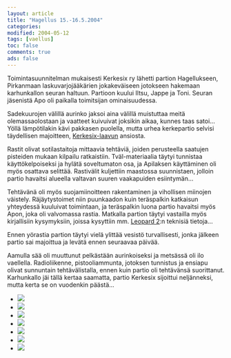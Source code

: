 ```yaml
--- 
layout: article 
title: "Hagellus 15.-16.5.2004" 
categories: 
modified: 2004-05-12 
tags: [vaellus]
toc: false 
comments: true 
ads: false 
--- 
```


Toimintasuunnitelman mukaisesti Kerkesix ry lähetti partion
Hagellukseen, Pirkanmaan laskuvarjojääkärien jokakeväiseen jotokseen
hakemaan karhunkallon seuran haltuun. Partioon kuului Iltsu, Jappe ja
Toni. Seuran jäsenistä Apo oli paikalla toimitsijan ominaisuudessa.

Sadekuurojen välillä aurinko jaksoi aina välillä muistuttaa meitä
olemassaolostaan ja vaatteet kuivuivat joksikin aikaa, kunnes taas
satoi... Yöllä lämpötilakin kävi pakkasen puolella, mutta urhea
kerkepartio selvisi täydellisen majoitteen,
[Kerkesix-laavun](kerkesix-laavu) ansiosta.

Rastit olivat sotilastaitoja mittaavia tehtäviä, joiden perusteella
saatujen pisteiden mukaan kilpailu ratkaistiin. Tväl-materiaalia täytyi
tunnistaa käyttökelpoiseksi ja hylätä soveltumaton osa, ja Apilaksen
käyttäminen oli myös osattava selittää. Rastivälit kuljettiin maastossa
suunnistaen, jolloin partio havaitsi alueella valtavan suuren
vaakapuiden esiintymän...

Tehtävänä oli myös suojamiinoitteen rakentaminen ja vihollisen miinojen
väistely. Räjäytystoimet niin puunkaadon kuin teräspalkin katkaisun
yhteydessä kuuluivat toimintaan, ja teräspalkin luona partio havaitsi
myös Apon, joka oli valvomassa rastia. Matkalla partion täytyi vastailla
myös kirjallisiin kysymyksiin, joissa kysyttiin mm. [Leopard
2](http://fi.wikipedia.org/wiki/Leopard_2):n teknisiä tietoja...

Ennen yörastia partion täytyi vielä ylittää vesistö turvallisesti, jonka
jälkeen partio sai majoittua ja levätä ennen seuraavaa päivää.

Aamulla sää oli muuttunut pelkästään aurinkoiseksi ja metsässä oli ilo
vaellella. Radioliikenne, pistooliammunta, jotoksen tunnistus ja ensiapu
olivat sunnuntain tehtävälistalla, ennen kuin partio oli tehtävänsä
suorittanut. Karhunkallo jäi tällä kertaa saamatta, partio Kerkesix
sijoittui neljänneksi, mutta kerta se on vuodenkin päästä...

<div class="image-gallery">

-   [![](/Media/Default/ImageGalleries/hagellus-2004/Thumbnails/hagellus_2004_019b.jpg)](/Media/Default/ImageGalleries/hagellus-2004/hagellus_2004_019b.jpg)
-   [![](/Media/Default/ImageGalleries/hagellus-2004/Thumbnails/hagellus_2004_029b.jpg)](/Media/Default/ImageGalleries/hagellus-2004/hagellus_2004_029b.jpg)
-   [![](/Media/Default/ImageGalleries/hagellus-2004/Thumbnails/hagellus_2004_031b.jpg)](/Media/Default/ImageGalleries/hagellus-2004/hagellus_2004_031b.jpg)
-   [![](/Media/Default/ImageGalleries/hagellus-2004/Thumbnails/hagellus_2004_040b.jpg)](/Media/Default/ImageGalleries/hagellus-2004/hagellus_2004_040b.jpg)
-   [![](/Media/Default/ImageGalleries/hagellus-2004/Thumbnails/hagellus_2004_054b.jpg)](/Media/Default/ImageGalleries/hagellus-2004/hagellus_2004_054b.jpg)
-   [![](/Media/Default/ImageGalleries/hagellus-2004/Thumbnails/hagellus_2004_056b.jpg)](/Media/Default/ImageGalleries/hagellus-2004/hagellus_2004_056b.jpg)
-   [![](/Media/Default/ImageGalleries/hagellus-2004/Thumbnails/hagellus_2004_101b.jpg)](/Media/Default/ImageGalleries/hagellus-2004/hagellus_2004_101b.jpg)

</div>
